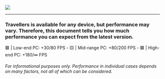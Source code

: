 ![](https://raw.githubusercontent.com/TravellersModpack/Travellers/main/Performance_Banner.png)

------------
### Travellers is available for any device, but performance may vary. Therefore, this document tells you how much performance you can expect from the latest version.

🟥 | Low-end PC: +30/80 FPS - 🟨 | Mid-range PC: +80/200 FPS - 🟩 | High-end PC: +180/∞ FPS
###### For informational purposes only. Performance in individual cases depends on many factors, not all of which can be considered.
